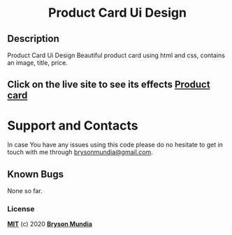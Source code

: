 <h1 align="center">Product Card Ui Design</h1>


## Description
Product Card Ui Design
Beautiful product card using html and css, contains an image, title, price.


## Click on the live site to see its effects [Product card](https://bryson69.github.io/Product-Card/)


# Support and Contacts
In case You have any issues using this code please do no hesitate to get in touch with me through brysonmundia@gmail.com.

## Known Bugs
None so far.


### License
**[MIT](./LICENSE)** (c) 2020 **[Bryson Mundia]()**